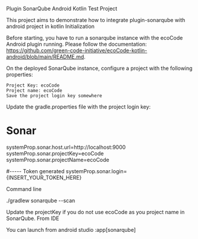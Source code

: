 Plugin SonarQube Android Kotlin Test Project

This project aims to demonstrate how to integrate plugin-sonarqube with android project in kotlin
Initialization

Before starting, you have to run a sonarqube instance with the ecoCode Android plugin running. Please follow the documentation: https://github.com/green-code-initiative/ecoCode-kotlin-android/blob/main/README.md.

On the deployed SonarQube instance, configure a project with the following properties:

    Project Key: ecoCode
    Project name: ecoCode
    Save the project login key somewhere

Update the gradle.properties file with the project login key:

# Sonar
systemProp.sonar.host.url=http://localhost:9000
systemProp.sonar.projectKey=ecoCode
systemProp.sonar.projectName=ecoCode

#----- Token generated
systemProp.sonar.login={INSERT_YOUR_TOKEN_HERE}

Command line

./gradlew sonarqube --scan

Update the projectKey if you do not use ecoCode as you project name in SonarQube.
From IDE

You can launch from android studio :app[sonarqube]
